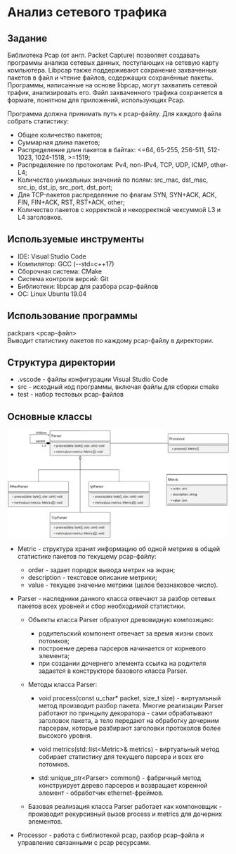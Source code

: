 # Анализ сетевого трафика

## Задание
Библиотека Pcap (от англ. Packet Capture) позволяет создавать программы анализа сетевых данных, поступающих на сетевую карту компьютера. Libpcap также поддерживают сохранение захваченных пакетов в файл и чтение файлов, содержащих сохранённые пакеты. Программы, написанные на основе libpcap, могут захватить сетевой трафик, анализировать его. Файл захваченного трафика сохраняется в формате, понятном для приложений, использующих Pcap.

Программа должна принимать путь к pcap-файлу. Для каждого файла собрать статистику:
* Общее количество пакетов;
* Суммарная длина пакетов;
* Распределение длин пакетов в байтах: <=64, 65-255, 256-511, 512-1023, 1024-1518, \>=1519;
* Распределение по протоколам: Pv4, non-IPv4, TCP, UDP, ICMP, other-L4;
* Количество уникальных значений по полям: src_mac, dst_mac, src_ip, dst_ip, src_port, dst_port;
* Для TCP-пакетов pаспределение по флагам SYN, SYN+ACK, ACK, FIN, FIN+ACK, RST, RST+ACK, other;
* Количество пакетов с корректной и некорректной чексуммой L3 и L4 заголовков.

## Используемые инструменты
- IDE: Visual Studio Code
- Компилятор: GCC (--std=c++17)
- Сборочная система: CMake
- Система контроля версий: Git
- Библиотеки: libpcap для разбора pcap-файлов
- ОС: Linux Ubuntu 19.04

## Использование программы
packpars <pcap-файл>   
Выводит статистику пакетов по каждому pcap-файлу в директории.

## Структура директории
- .vscode - файлы конфигурации Visual Studio Code
- src - исходный код программы, включая файлы для сборки cmake
- test - набор тестовых pcap-файлов

## Основные классы

![Диаграмма классов](class-diagram.png)

- Metric - структура хранит информацию об одной метрике в общей статистике
пакетов по текущему pcap-файлу:
    - order - задает порядок вывода метрик на экран;
    - description - текстовое описание метрики;
    - value - текущее значение метрики (целое беззнаковое число).

- Parser - наследники данного класса отвечают за разбор сетевых пакетов
всех уровней и сбор необходимой статистики.

    * Объекты класса Parser образуют древовидную композицию:
        - родительский компонент отвечает за время жизни своих потомков;
        - построение дерева парсеров начинается от корневого элемента;
        - при создании дочернего элемента ссылка на родителя задается в конструкторе базового класса Parser.
        
    * Методы класса Parser:
    
        - void process(const u_char* packet, size_t size) - виртуальный метод 
        производит разбор пакета. Многие реализации Parser работают по принцыпу декоратора - сами
        обрабатывают заголовок пакета, а тело передают на обработку дочерним парсерам, которые
        разбирают заголовки протоколов более высокого уровня.
        
        - void metrics(std::list\<Metric\>& metrics) - виртуальный метод собирает статистику
        для текущего парсера и всех его потомков.
        
        - std::unique_ptr\<Parser\> common() - фабричный метод конструирует дерево парсеров и
        возвращает коренной элемент - обработчик ethernet-фреймов.
        
    * Базовая реализация класса Parser работает как компоновщик - 
    производит рекурсивный вызов process и metrics для дочерних элементов.
    
- Processor - работа с библиотекой pcap, разбор pcap-файла и управление связанными с pcap ресурсами.

